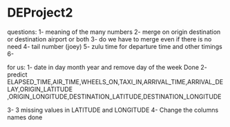 # DEProject2
questions:
1- meaning of the many numbers
2- merge on origin destination or destination airport or both
3- do we have to merge even if there is no need
4- tail number (joey)
5- zulu time for departure time and other timings
6- 











for us:
1- date in day month year and remove day of the week Done
2- predict ELAPSED_TIME,AIR_TIME,WHEELS_ON,TAXI_IN,ARRIVAL_TIME,ARRIVAL_DELAY,ORIGIN_LATITUDE ,ORIGIN_LONGITUDE,DESTINATION_LATITUDE,DESTINATION_LONGITUDE     

3- 3 missing values in LATITUDE and LONGITUDE
4- Change the columns names done


